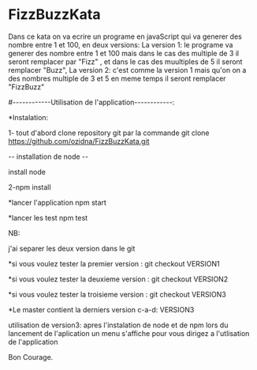 # FizzBuzzKata
Dans ce kata on va ecrire un programe en javaScript qui va generer des nombre entre 1 et 100, en deux versions:
La version 1:
le programe va generer des nombre entre 1 et 100 mais dans le cas des multiple de 3 il seront remplacer par "Fizz" ,
et dans le cas des muultiples de 5 il seront remplacer "Buzz",
La version 2:
c'est comme la version 1 mais qu'on on a des nombres multiple de 3 et 5 en meme temps il seront remplacer "FizzBuzz"

#------------Utilisation de l'application------------:

*Instalation:


1- tout d'abord clone repository git par la commande
 git clone https://github.com/ozidna/FizzBuzzKata.git

-- installation de node --

install node


2-npm install

*lancer l'application
npm start

*lancer les test
npm test


NB:

j'ai separer les deux version dans le git

*si vous voulez tester la premier version :
 git checkout VERSION1

*si vous voulez tester la deuxieme version :
 git checkout VERSION2

 *si vous voulez tester la troisieme version :
 git checkout VERSION3

 *Le master contient la derniers version c-a-d: VERSION3


 utilisation de version3:
 apres l'instalation de node et de npm lors du lancement de l'aplication un menu s'affiche pour vous dirigez a l'utlisation de l'application


Bon Courage.




